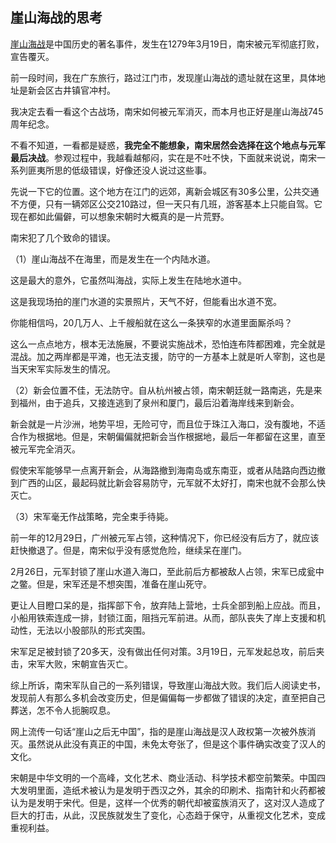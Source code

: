 ## 崖山海战的思考

[崖山海战](https://baike.baidu.com/item/%E5%B4%96%E5%B1%B1%E6%B5%B7%E6%88%98/10764308)是中国历史的著名事件，发生在1279年3月19日，南宋被元军彻底打败，宣告覆灭。

前一段时间，我在广东旅行，路过江门市，发现崖山海战的遗址就在这里，具体地址是新会区古井镇官冲村。

我决定去看一看这个古战场，南宋如何被元军消灭，而本月也正好是崖山海战745周年纪念。

不看不知道，一看都是疑惑，**我完全不能想象，南宋居然会选择在这个地点与元军最后决战**。参观过程中，我越看越郁闷，实在是不吐不快，下面就来说说，南宋一系列匪夷所思的低级错误，好像还没人说过这些事。

先说一下它的位置。这个地方在江门的远郊，离新会城区有30多公里，公共交通不方便，只有一辆郊区公交210路过，但一天只有几班，游客基本上只能自驾。它现在都如此偏僻，可以想象宋朝时大概真的是一片荒野。

南宋犯了几个致命的错误。

（1）崖山海战不在海里，而是发生在一个内陆水道。

这是最大的意外，它虽然叫海战，实际上发生在陆地水道中。

这是我现场拍的崖门水道的实景照片，天气不好，但能看出水道不宽。

你能相信吗，20几万人、上千艘船就在这么一条狭窄的水道里面厮杀吗？

这么一点点地方，根本无法施展，不要说实施战术，恐怕连布阵都困难，完全就是混战。加之两岸都是平滩，也无法支援，防守的一方基本上就是听人宰割，这也是当天宋军实际发生的情况。

（2）新会位置不佳，无法防守。自从杭州被占领，南宋朝廷就一路南逃，先是来到福州，由于追兵，又接连逃到了泉州和厦门，最后沿着海岸线来到新会。

新会就是一片沙洲，地势平坦，无险可守，而且位于珠江入海口，没有腹地，不适合作为根据地。但是，宋朝偏偏就把新会当作根据地，最后一年都留在这里，直至被元军完全消灭。

假使宋军能够早一点离开新会，从海路撤到海南岛或东南亚，或者从陆路向西边撤到广西的山区，最起码就比新会容易防守，元军就不太好打，南宋也就不会那么快灭亡。

（3）宋军毫无作战策略，完全束手待毙。

前一年的12月29日，广州被元军占领，这种情况下，你已经没有后方了，就应该赶快撤退了。但是，南宋似乎没有感觉危险，继续呆在崖门。

2月26日，元军封锁了崖山水道入海口，至此前后方都被敌人占领，宋军已成瓮中之鳖。但是，宋军还是不想突围，准备在崖山死守。

更让人目瞪口呆的是，指挥部下令，放弃陆上营地，士兵全部到船上应战。而且，小船用铁索连成一排，封锁江面，阻挡元军前进。从而，部队丧失了岸上支援和机动性，无法以小股部队的形式突围。

宋军足足被封锁了20多天，没有做出任何对策。3月19日，元军发起总攻，前后夹击，宋军大败，宋朝宣告灭亡。

综上所诉，南宋军队自己的一系列错误，导致崖山海战大败。我们后人阅读史书，发现前人有那么多机会改变历史，但是偏偏每一步都做了错误的决定，直至把自己葬送，怎不令人扼腕叹息。

网上流传一句话“崖山之后无中国”，指的是崖山海战是汉人政权第一次被外族消灭。虽然说从此没有真正的中国，未免太夸张了，但是这个事件确实改变了汉人的文化。

宋朝是中华文明的一个高峰，文化艺术、商业活动、科学技术都空前繁荣。中国四大发明里面，造纸术被认为是发明于西汉之外，其余的印刷术、指南针和火药都被认为是发明于宋代。但是，这样一个优秀的朝代却被蛮族消灭了，这对汉人造成了巨大的打击，从此，汉民族就发生了变化，心态趋于保守，从重视文化艺术，变成重视利益。